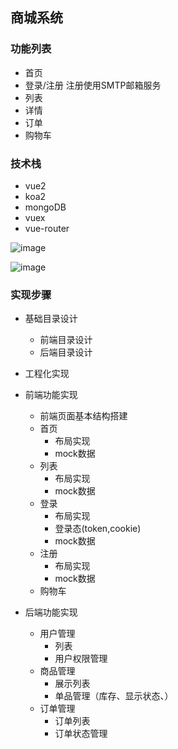 ## 商城系统

### 功能列表
- 首页
- 登录/注册
    注册使用SMTP邮箱服务
- 列表
- 详情
- 订单
- 购物车

### 技术栈
- vue2
- koa2
- mongoDB
- vuex
- vue-router

![image](https://note.youdao.com/yws/api/personal/file/WEB20750dc450ba038420cee4fb7b33ffc1?method=download&shareKey=63ce8d0482d2f4b32ee046dcd2db3590)

![image](https://note.youdao.com/yws/api/personal/file/WEBe443805fd063f7a850fd3c92e0662192?method=download&shareKey=34443d15f2c4d03ab3eeeaeca614713e)



### 实现步骤
- 基础目录设计
  - 前端目录设计
  - 后端目录设计

- 工程化实现

- 前端功能实现
  - 前端页面基本结构搭建
  - 首页
    - 布局实现
    - mock数据
  - 列表
    - 布局实现
    - mock数据
  - 登录
    - 布局实现
    - 登录态(token,cookie)
    - mock数据
  - 注册
    - 布局实现
    - mock数据
  - 购物车

- 后端功能实现
  - 用户管理
    - 列表
    - 用户权限管理
  - 商品管理
    - 展示列表
    - 单品管理（库存、显示状态、）
  - 订单管理
    - 订单列表
    - 订单状态管理
    